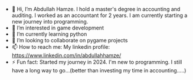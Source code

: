 - 👋 Hi, I’m Abdullah Hamze. I hold a master's degree in accounting and auditing. I worked as an accountant for 2 years. I am currently starting a new journey into programming.
- 👀 I’m interested in game development
- 🌱 I’m currently learning python
- 💞️ I’m looking to collaborate on pygame projects 
- 📫 How to reach me: My linkedin profile: https://www.linkedin.com/in/abdullahhamze/
- ⚡ Fun fact: Started my journey in 2024. I'm new to programming. I still have a long way to go...(better than investing my time in accounting.....)

<!---
Abdullah-Ha00/Abdullah-Ha00 is a ✨ special ✨ repository because its `README.md` (this file) appears on your GitHub profile.
You can click the Preview link to take a look at your changes.
--->
